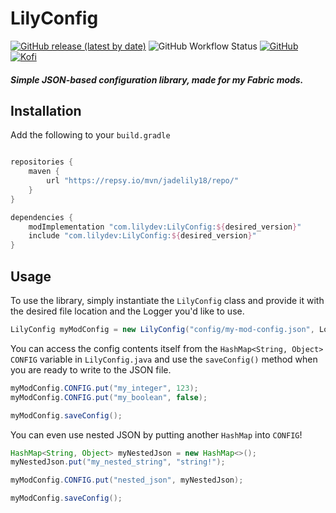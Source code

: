 # LilyConfig
[![GitHub release (latest by date)](https://img.shields.io/github/v/release/jadelily18/LilyConfig?color=ad4fe0&style=flat-square)](https://github.com/jadelily18/LilyConfig/releases/latest)
![GitHub Workflow Status](https://img.shields.io/github/workflow/status/jadelily18/LilyConfig/build?style=flat-square)
[![GitHub](https://img.shields.io/github/license/jadelily18/LilyConfig?color=%234690eb&style=flat-square)](https://github.com/jadelily18/LilyConfig/blob/master/LICENSE)
[![Kofi](https://badgen.net/badge/icon/kofi?icon=kofi&label=jadelily&color=pink&style=flat-square)](https://ko-fi.com/jadelily)

##### Simple JSON-based configuration library, made for my Fabric mods.


## Installation

Add the following to your `build.gradle`

```gradle

repositories {
    maven {
        url "https://repsy.io/mvn/jadelily18/repo/"
    }
}

dependencies {
    modImplementation "com.lilydev:LilyConfig:${desired_version}"
    include "com.lilydev:LilyConfig:${desired_version}"
}
```

## Usage

To use the library, simply instantiate the `LilyConfig` class and provide it with the desired file location and the Logger you'd like to use.

```java
LilyConfig myModConfig = new LilyConfig("config/my-mod-config.json", LoggerFactory.getLogger("MyMod"));
```

You can access the config contents itself from the `HashMap<String, Object>` `CONFIG` variable in `LilyConfig.java` and use the `saveConfig()` method when you are ready to write to the JSON file.


```java
myModConfig.CONFIG.put("my_integer", 123);
myModConfig.CONFIG.put("my_boolean", false);

myModConfig.saveConfig();
```


You can even use nested JSON by putting another `HashMap` into `CONFIG`!

```java
HashMap<String, Object> myNestedJson = new HashMap<>();
myNestedJson.put("my_nested_string", "string!");

myModConfig.CONFIG.put("nested_json", myNestedJson);

myModConfig.saveConfig();
```



